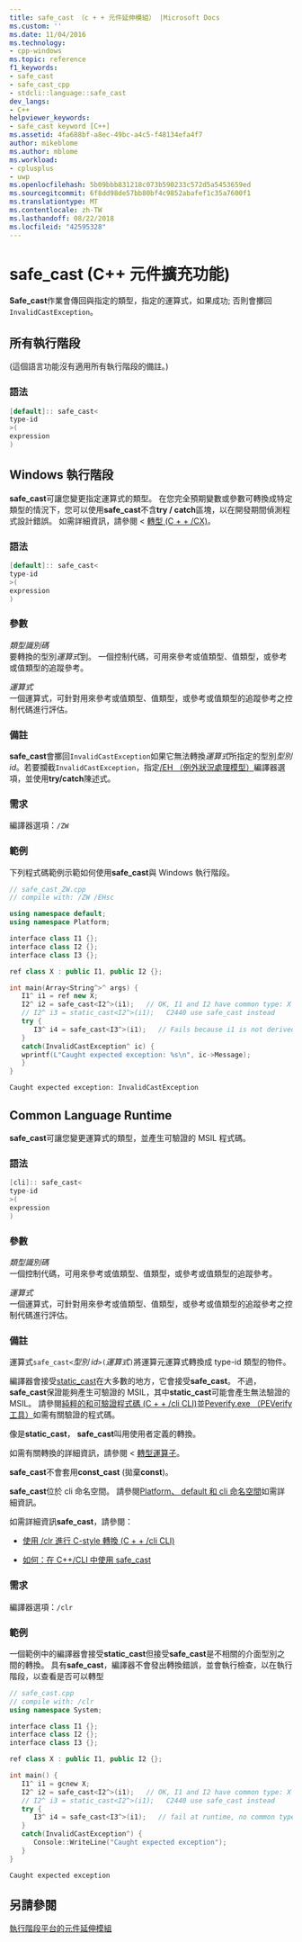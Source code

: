 ```yaml
---
title: safe_cast （c + + 元件延伸模組） |Microsoft Docs
ms.custom: ''
ms.date: 11/04/2016
ms.technology:
- cpp-windows
ms.topic: reference
f1_keywords:
- safe_cast
- safe_cast_cpp
- stdcli::language::safe_cast
dev_langs:
- C++
helpviewer_keywords:
- safe_cast keyword [C++]
ms.assetid: 4fa688bf-a8ec-49bc-a4c5-f48134efa4f7
author: mikeblome
ms.author: mblome
ms.workload:
- cplusplus
- uwp
ms.openlocfilehash: 5b09bbb831218c073b590233c572d5a5453659ed
ms.sourcegitcommit: 6f8dd98de57bb80bf4c9852abafef1c35a7600f1
ms.translationtype: MT
ms.contentlocale: zh-TW
ms.lasthandoff: 08/22/2018
ms.locfileid: "42595328"
---
```

# <a name="safecast-c-component-extensions"></a>safe_cast (C++ 元件擴充功能)

**Safe_cast**作業會傳回與指定的類型，指定的運算式，如果成功; 否則會擲回`InvalidCastException`。

## <a name="all-runtimes"></a>所有執行階段

(這個語言功能沒有適用所有執行階段的備註。)

### <a name="syntax"></a>語法

```cpp
[default]:: safe_cast<
type-id
>(
expression
)  
```

## <a name="windows-runtime"></a>Windows 執行階段

**safe_cast**可讓您變更指定運算式的類型。 在您完全預期變數或參數可轉換成特定類型的情況下，您可以使用**safe_cast**不含**try / catch**區塊，以在開發期間偵測程式設計錯誤。 如需詳細資訊，請參閱 <<c0> [ 轉型 (C + + /CX)](http://msdn.microsoft.com/library/windows/apps/hh755802.aspx)。

### <a name="syntax"></a>語法

```cpp
[default]:: safe_cast<
type-id
>(
expression
)  
```

### <a name="parameters"></a>參數

*類型識別碼*  
要轉換的型別*運算式*到。 一個控制代碼，可用來參考或值類型、值類型，或參考或值類型的追蹤參考。

*運算式*  
一個運算式，可針對用來參考或值類型、值類型，或參考或值類型的追蹤參考之控制代碼進行評估。

### <a name="remarks"></a>備註

**safe_cast**會擲回`InvalidCastException`如果它無法轉換*運算式*所指定的型別*型別 id*。若要攔截`InvalidCastException`，指定[/EH （例外狀況處理模型）](../build/reference/eh-exception-handling-model.md)編譯器選項，並使用**try/catch**陳述式。

### <a name="requirements"></a>需求

編譯器選項：`/ZW`

### <a name="examples"></a>範例

下列程式碼範例示範如何使用**safe_cast**與 Windows 執行階段。

```cpp
// safe_cast_ZW.cpp
// compile with: /ZW /EHsc

using namespace default;
using namespace Platform;

interface class I1 {};
interface class I2 {};
interface class I3 {};

ref class X : public I1, public I2 {};

int main(Array<String^>^ args) {
   I1^ i1 = ref new X;
   I2^ i2 = safe_cast<I2^>(i1);   // OK, I1 and I2 have common type: X
   // I2^ i3 = static_cast<I2^>(i1);   C2440 use safe_cast instead
   try {
      I3^ i4 = safe_cast<I3^>(i1);   // Fails because i1 is not derived from I3.
   }
   catch(InvalidCastException^ ic) {
   wprintf(L"Caught expected exception: %s\n", ic->Message);
   }
}
```

```Output
Caught expected exception: InvalidCastException
```

## <a name="common-language-runtime"></a>Common Language Runtime

**safe_cast**可讓您變更運算式的類型，並產生可驗證的 MSIL 程式碼。

### <a name="syntax"></a>語法

```cpp
[cli]:: safe_cast<
type-id
>(
expression
)  
```

### <a name="parameters"></a>參數

*類型識別碼*  
一個控制代碼，可用來參考或值類型、值類型，或參考或值類型的追蹤參考。

*運算式*  
一個運算式，可針對用來參考或值類型、值類型，或參考或值類型的追蹤參考之控制代碼進行評估。

### <a name="remarks"></a>備註

運算式`safe_cast<`*型別 id*`>(`*運算式*`)`將運算元運算式轉換成 type-id 類型的物件。

編譯器會接受[static_cast](../cpp/static-cast-operator.md)在大多數的地方，它會接受**safe_cast**。  不過， **safe_cast**保證能夠產生可驗證的 MSIL，其中**static_cast**可能會產生無法驗證的 MSIL。  請參閱[純粹的和可驗證程式碼 (C + + /cli CLI)](../dotnet/pure-and-verifiable-code-cpp-cli.md)並[Peverify.exe （PEVerify 工具）](/dotnet/framework/tools/peverify-exe-peverify-tool)如需有關驗證的程式碼。

像是**static_cast**， **safe_cast**叫用使用者定義的轉換。

如需有關轉換的詳細資訊，請參閱 <<c0> [ 轉型運算子](../cpp/casting-operators.md)。

**safe_cast**不會套用**const_cast** (拋棄**const**)。

**safe_cast**位於 cli 命名空間。  請參閱[Platform、 default 和 cli 命名空間](../windows/platform-default-and-cli-namespaces-cpp-component-extensions.md)如需詳細資訊。

如需詳細資訊**safe_cast**，請參閱：

- [使用 /clr 進行 C-style 轉換 (C + + /cli CLI)](../windows/c-style-casts-with-clr-cpp-cli.md)

- [如何：在 C++/CLI 中使用 safe_cast](../dotnet/how-to-use-safe-cast-in-cpp-cli.md)  

### <a name="requirements"></a>需求

編譯器選項：`/clr`

### <a name="examples"></a>範例

一個範例中的編譯器會接受**static_cast**但接受**safe_cast**是不相關的介面型別之間的轉換。  具有**safe_cast**，編譯器不會發出轉換錯誤，並會執行檢查，以在執行階段，以查看是否可以轉型

```cpp
// safe_cast.cpp
// compile with: /clr
using namespace System;

interface class I1 {};
interface class I2 {};
interface class I3 {};

ref class X : public I1, public I2 {};

int main() {
   I1^ i1 = gcnew X;
   I2^ i2 = safe_cast<I2^>(i1);   // OK, I1 and I2 have common type: X
   // I2^ i3 = static_cast<I2^>(i1);   C2440 use safe_cast instead
   try {
      I3^ i4 = safe_cast<I3^>(i1);   // fail at runtime, no common type
   }
   catch(InvalidCastException^) {
      Console::WriteLine("Caught expected exception");
   }
}
```

```Output
Caught expected exception
```

## <a name="see-also"></a>另請參閱

[執行階段平台的元件延伸模組](../windows/component-extensions-for-runtime-platforms.md)